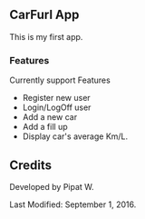 ## CarFurl App

This is my first app.

### Features

Currently support Features
* Register new user
* Login/LogOff user
* Add a new car 
* Add a fill up
* Display car's average Km/L.

## Credits

Developed by Pipat W.

Last Modified: September 1, 2016.